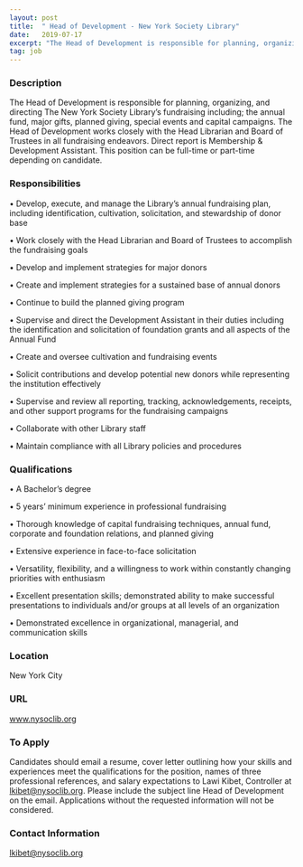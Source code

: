 ```yaml
---
layout: post
title:  " Head of Development - New York Society Library"
date:   2019-07-17
excerpt: "The Head of Development is responsible for planning, organizing, and directing The New York Society Library’s fundraising including; the annual fund, major gifts, planned giving, special events and capital campaigns. The Head of Development works closely with the Head Librarian and Board of Trustees in all fundraising endeavors. Direct report..."
tag: job
---
```


### Description   

The Head of Development is responsible for planning, organizing, and directing The New York Society Library’s fundraising including; the annual fund, major gifts, planned giving, special events and capital campaigns.  The Head of Development works closely with the Head Librarian and Board of Trustees in all fundraising endeavors. Direct report is Membership & Development Assistant. This position can be full-time or part-time depending on candidate.


### Responsibilities   


• 	Develop, execute, and manage the Library’s annual fundraising plan, including identification, cultivation, solicitation, and stewardship of donor base

• 	Work closely with the Head Librarian and Board of Trustees to accomplish the fundraising goals

• 	Develop and implement strategies for major donors

• 	Create and implement strategies for a sustained base of annual donors

• 	Continue to build the planned giving program

• 	Supervise and direct the Development Assistant in their duties including the  identification and solicitation of foundation grants and all aspects of the Annual Fund 

• 	Create and oversee cultivation and fundraising events

• 	Solicit contributions and develop potential new donors while representing the institution effectively

• 	Supervise and review all reporting, tracking, acknowledgements, receipts, and other support programs for the fundraising campaigns

• 	Collaborate with other Library staff

• 	Maintain compliance with all Library policies and procedures




### Qualifications   


• 	A Bachelor’s degree

• 	5 years’ minimum experience in professional fundraising

• 	Thorough knowledge of capital fundraising techniques, annual fund, corporate and foundation relations, and planned giving

• 	Extensive experience in face-to-face solicitation

• 	Versatility, flexibility, and a willingness to work within constantly changing priorities with enthusiasm

• 	Excellent presentation skills; demonstrated ability to make successful presentations to individuals and/or groups at all levels of an organization

• 	Demonstrated excellence in organizational, managerial, and communication skills





### Location   

New York City


### URL   

www.nysoclib.org

### To Apply   

Candidates should email a resume, cover letter outlining how your skills and experiences meet the qualifications for the position, names of three professional references, and salary expectations to Lawi Kibet, Controller at lkibet@nysoclib.org. Please include the subject line Head of Development on the email. Applications without the requested information will not be considered.




### Contact Information   

lkibet@nysoclib.org

